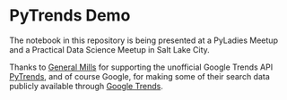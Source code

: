 # PyTrends Demo

The notebook in this repository is being presented at a PyLadies Meetup and a Practical Data Science Meetup in Salt Lake City.

Thanks to [General Mills](https://github.com/GeneralMills) for supporting the unofficial Google Trends API [PyTrends](https://github.com/GeneralMills/pytrends), and of course Google, for making some of their search data publicly available through [Google Trends](https://trends.google.com/trends/).
